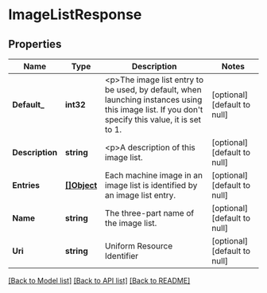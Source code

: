 # ImageListResponse

## Properties
Name | Type | Description | Notes
------------ | ------------- | ------------- | -------------
**Default_** | **int32** | &lt;p&gt;The image list entry to be used, by default, when launching instances using this image list. If you don&#39;t specify this value, it is set to 1. | [optional] [default to null]
**Description** | **string** | &lt;p&gt;A description of this image list. | [optional] [default to null]
**Entries** | [**[]Object**](object.md) | Each machine image in an image list is identified by an image list entry. | [optional] [default to null]
**Name** | **string** | The three-part name of the image list. | [optional] [default to null]
**Uri** | **string** | Uniform Resource Identifier | [optional] [default to null]

[[Back to Model list]](../README.md#documentation-for-models) [[Back to API list]](../README.md#documentation-for-api-endpoints) [[Back to README]](../README.md)



